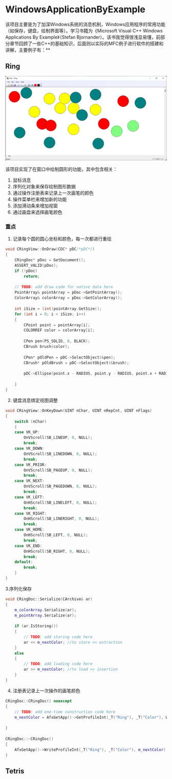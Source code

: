 # WindowsApplicationByExample

该项目主要是为了加深Windows系统的消息机制，Windows应用程序的常用功能（如保存，键盘，绘制界面等）。学习书籍为《Microsoft Visual C++ Windows Applications By Example》（Stefan Bjornander）。该书我觉得很浅显易懂，前部分章节回顾了一些C++的基础知识，后面则以实际的MFC例子进行软件的搭建和讲解，主要例子有：**

## Ring

![image-20221020150632086](ReadMe.assets/image-20221020150632086.png)

该项目实现了在窗口中绘制圆形的功能，其中包含相关：

1. 鼠标消息
2. 序列化对象来保存绘制图形数据
3. 通过操作注册表来记录上一次画笔的颜色
4. 操作菜单栏来增加新的功能
5. 添加滑动条来增加视窗
6. 通过画盘来选择画笔颜色

### 重点

1. 记录每个圆的圆心坐标和颜色，每一次都进行重绘

```c++
void CRingView::OnDraw(CDC* pDC/*pDC*/)
{
	CRingDoc* pDoc = GetDocument();
	ASSERT_VALID(pDoc);
	if (!pDoc)
		return;

	// TODO: add draw code for native data here
	PointArray& pointArray = pDoc->GetPointArray();
	ColorArray& colorArray = pDoc->GetColorArray();

	int iSize = (int)pointArray.GetSize();
	for (int i = 0; i < iSize; i++)
	{
		CPoint point = pointArray[i];
		COLORREF color = colorArray[i];

		CPen pen(PS_SOLID, 0, BLACK);
		CBrush brush(color);

		CPen* pOldPen = pDC->SelectObject(&pen);
		CBrush* pOldBrush = pDC->SelectObject(&brush);

		pDC->Ellipse(point.x - RADIUS, point.y - RADIUS, point.x + RADIUS, point.y + RADIUS);

	}
}
```

2. 键盘消息绑定视图调整

```c++
void CRingView::OnKeyDown(UINT nChar, UINT nRepCnt, UINT nFlags)
{
	switch (nChar)
	{
	case VK_UP:
		OnVScroll(SB_LINEUP, 0, NULL);
		break;
	case VK_DOWN:
		OnVScroll(SB_LINEDOWN, 0, NULL);
		break;
	case VK_PRIOR:
		OnVScroll(SB_PAGEUP, 0, NULL);
		break;
	case VK_NEXT:
		OnVScroll(SB_PAGEDOWN, 0, NULL);
		break;
	case VK_LEFT:
		OnHScroll(SB_LINELEFT, 0, NULL);
		break;
	case VK_RIGHT:
		OnHScroll(SB_LINERIGHT, 0, NULL);
		break;
	case VK_HOME:
		OnHScroll(SB_LEFT, 0, NULL);	
		break;
	case VK_END:
		OnHScroll(SB_RIGHT, 0, NULL);
		break;
	default:
		break;
	}
}
```

3.序列化保存

```c++
void CRingDoc::Serialize(CArchive& ar)
{
	m_colorArray.Serialize(ar);
	m_pointArray.Serialize(ar);

	if (ar.IsStoring())
	{
		// TODO: add storing code here
		ar << m_nextColor; //to store << extraction
	}
	else
	{
		// TODO: add loading code here
		ar >> m_nextColor; //to load >> insertion
	}
}

```

4. 注册表记录上一次操作的画笔颜色

```c++
CRingDoc::CRingDoc() noexcept
{
	// TODO: add one-time construction code here
	m_nextColor = AfxGetApp()->GetProfileInt(_T("Ring"), _T("Color"), WHITE);

}

CRingDoc::~CRingDoc()
{
	AfxGetApp()->WriteProfileInt(_T("Ring"), _T("Color"), m_nextColor);
}
```

## Tetris

